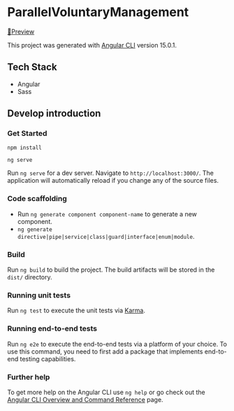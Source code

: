 # ParallelVoluntaryManagement

[🔗Preview](https://themotion.tk)

This project was generated with [Angular CLI](https://github.com/angular/angular-cli) version 15.0.1.

## Tech Stack

- Angular
- Sass

## Develop introduction

### Get Started

```
npm install

ng serve
```

Run `ng serve` for a dev server. Navigate to `http://localhost:3000/`. The application will automatically reload if you change any of the source files.

### Code scaffolding

- Run `ng generate component component-name` to generate a new component.
- `ng generate directive|pipe|service|class|guard|interface|enum|module`.

### Build

Run `ng build` to build the project. The build artifacts will be stored in the `dist/` directory.

### Running unit tests

Run `ng test` to execute the unit tests via [Karma](https://karma-runner.github.io).

### Running end-to-end tests

Run `ng e2e` to execute the end-to-end tests via a platform of your choice. To use this command, you need to first add a package that implements end-to-end testing capabilities.

### Further help

To get more help on the Angular CLI use `ng help` or go check out the [Angular CLI Overview and Command Reference](https://angular.io/cli) page.
